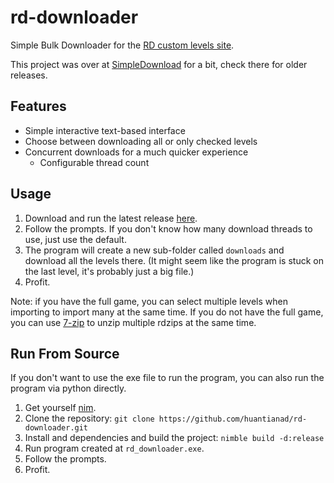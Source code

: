# rd-downloader
Simple Bulk Downloader for the [RD custom levels site](https://rhythm.cafe/).

This project was over at [SimpleDownload](https://github.com/huantianad/SimpleDownload) for a bit, check there for older releases.

## Features
- Simple interactive text-based interface
- Choose between downloading all or only checked levels
- Concurrent downloads for a much quicker experience
   - Configurable thread count

## Usage
1. Download and run the latest release [here](https://github.com/huantianad/rd-downloader/releases/).
2. Follow the prompts. If you don't know how many download threads to use, just use the default.
3. The program will create a new sub-folder called `downloads` and download all the levels there. (It might seem like the program is stuck on the last level, it's probably just a big file.)
4. Profit.

Note: if you have the full game, you can select multiple levels when importing to import many at the same time.
If you do not have the full game, you can use [7-zip](https://www.7-zip.org/) to unzip multiple rdzips at the same time.

## Run From Source
If you don't want to use the exe file to run the program, you can also run the program via python directly.
1. Get yourself [nim](https://github.com/dom96/choosenim).
2. Clone the repository: `git clone https://github.com/huantianad/rd-downloader.git`
3. Install and dependencies and build the project: `nimble build -d:release`
4. Run program created at `rd_downloader.exe`.
5. Follow the prompts.
6. Profit.
